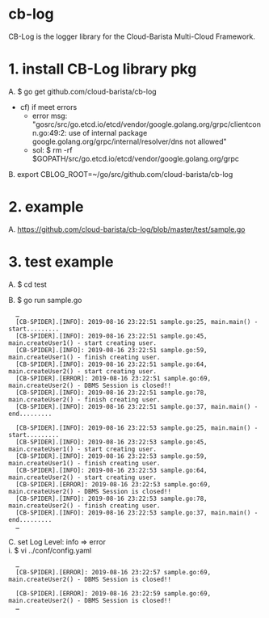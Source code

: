# cb-log
CB-Log is the logger library for the Cloud-Barista Multi-Cloud Framework.


# 1.	install CB-Log library pkg
  A.	$ go get github.com/cloud-barista/cb-log

  - cf) if meet errors
    - error msg: "gosrc/src/go.etcd.io/etcd/vendor/google.golang.org/grpc/clientconn.go:49:2: use of internal package google.golang.org/grpc/internal/resolver/dns not allowed"    
    - sol: $ rm -rf $GOPATH/src/go.etcd.io/etcd/vendor/google.golang.org/grpc
  
  B.  export CBLOG_ROOT=~/go/src/github.com/cloud-barista/cb-log
    
# 2.	example
  A.	https://github.com/cloud-barista/cb-log/blob/master/test/sample.go

# 3.	test example
  A.	$ cd test
  
  B.	$ go run sample.go
  
      …
      [CB-SPIDER].[INFO]: 2019-08-16 23:22:51 sample.go:25, main.main() - start.........
      [CB-SPIDER].[INFO]: 2019-08-16 23:22:51 sample.go:45, main.createUser1() - start creating user.
      [CB-SPIDER].[INFO]: 2019-08-16 23:22:51 sample.go:59, main.createUser1() - finish creating user.
      [CB-SPIDER].[INFO]: 2019-08-16 23:22:51 sample.go:64, main.createUser2() - start creating user.
      [CB-SPIDER].[ERROR]: 2019-08-16 23:22:51 sample.go:69, main.createUser2() - DBMS Session is closed!!
      [CB-SPIDER].[INFO]: 2019-08-16 23:22:51 sample.go:78, main.createUser2() - finish creating user.
      [CB-SPIDER].[INFO]: 2019-08-16 23:22:51 sample.go:37, main.main() - end.........

      [CB-SPIDER].[INFO]: 2019-08-16 23:22:53 sample.go:25, main.main() - start.........
      [CB-SPIDER].[INFO]: 2019-08-16 23:22:53 sample.go:45, main.createUser1() - start creating user.
      [CB-SPIDER].[INFO]: 2019-08-16 23:22:53 sample.go:59, main.createUser1() - finish creating user.
      [CB-SPIDER].[INFO]: 2019-08-16 23:22:53 sample.go:64, main.createUser2() - start creating user.
      [CB-SPIDER].[ERROR]: 2019-08-16 23:22:53 sample.go:69, main.createUser2() - DBMS Session is closed!!
      [CB-SPIDER].[INFO]: 2019-08-16 23:22:53 sample.go:78, main.createUser2() - finish creating user.
      [CB-SPIDER].[INFO]: 2019-08-16 23:22:53 sample.go:37, main.main() - end.........
      …
      

  C. set Log Level: info => error   
    i.	$ vi ../conf/config.yaml
    
      …
      [CB-SPIDER].[ERROR]: 2019-08-16 23:22:57 sample.go:69, main.createUser2() - DBMS Session is closed!!

      [CB-SPIDER].[ERROR]: 2019-08-16 23:22:59 sample.go:69, main.createUser2() - DBMS Session is closed!!
      …

